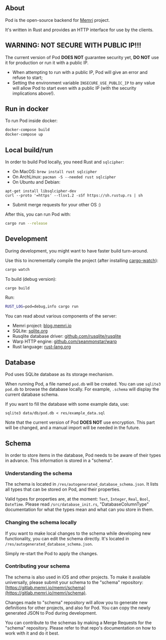 ## About

Pod is the open-source backend for [Memri](https://memri.io/) project.

It's written in Rust and provides an HTTP interface for use by the clients.

## WARNING: NOT SECURE WITH PUBLIC IP!!!

The current version of Pod **DOES NOT** guarantee security yet,
**DO NOT** use it for production or run it with a public IP.

* When attempting to run with a public IP, Pod will give an error and refuse to start;
* Setting the environment variable `INSECURE_USE_PUBLIC_IP` to any value
will allow Pod to start even with a public IP (with the security implications above!).

## Run in docker
To run Pod inside docker:
```sh
docker-compose build
docker-compose up
```


## Local build/run

In order to build Pod locally, you need Rust and `sqlcipher`:

* On MacOS: `brew install rust sqlcipher`
* On ArchLinux: `pacman -S --needed rust sqlcipher`
* On Ubuntu and Debian:
```
apt-get install libsqlcipher-dev
curl --proto '=https' --tlsv1.2 -sSf https://sh.rustup.rs | sh
```
* Submit merge requests for your other OS :)

After this, you can run Pod with:
```sh
cargo run --release
```


## Development
During development, you might want to have faster build turn-around.

Use this to incrementally compile the project (after installing [cargo-watch](https://github.com/passcod/cargo-watch)):
```sh
cargo watch
```

To build (debug version):
```sh
cargo build
```

Run:
```sh
RUST_LOG=pod=debug,info cargo run
```

You can read about various components of the server:

* Memri project: [blog.memri.io](https://blog.memri.io/)
* SQLite: [sqlite.org](https://sqlite.org)
* Rusqlite database driver: [github.com/rusqlite/rusqlite](https://github.com/rusqlite/rusqlite)
* Warp HTTP engine: [github.com/seanmonstar/warp](https://github.com/seanmonstar/warp)
* Rust language: [rust-lang.org](https://www.rust-lang.org/)


## Database
Pod uses SQLite database as its storage mechanism.

When running Pod, a file named `pod.db` will be created.
You can use `sqlite3 pod.db` to browse the database locally.
For example, `.schema` will display the current database schema.

If you want to fill the database with some example data, use:
```
sqlite3 data/db/pod.db < res/example_data.sql
```

Note that the current version of Pod **DOES NOT** use encryption.
This part will be changed, and a manual import will be needed in the future.


## Schema
In order to store items in the database, Pod needs to be aware of their types in advance.
This information is stored in a "schema".

### Understanding the schema
The schema is located in `/res/autogenerated_database_schema.json`.
It lists all types that can be stored on Pod, and their properties.

Valid types for properties are, at the moment: `Text`, `Integer`, `Real`, `Bool`, `DateTime`.
Please read `/src/database_init.rs`, "DatabaseColumnType" documentation
for what the types mean and what can you store in them.

### Changing the schema locally
If you want to make local changes to the schema while developing
new functionality, you can edit the schema directly.
It's located in `/res/autogenerated_database_schema.json`.

Simply re-start the Pod to apply the changes.

### Contributing your schema
The schema is also used in iOS and other projects.
To make it available universally, please submit your schema to the "schema" repository:
[https://gitlab.memri.io/memri/schema](https://gitlab.memri.io/memri/schema).

Changes made to "schema" repository will allow you to generate new definitions
for other projects, and also for Pod.
You can copy the newly generated JSON to Pod during development.

You can contribute to the schemas by making a Merge Requests for the "schema" repository.
Please refer to that repo's documentation on how to work with it and do it best.
